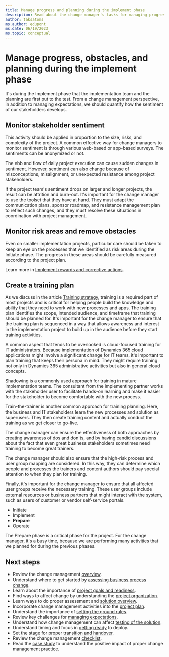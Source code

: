 ```yaml
---
title: Manage progress and planning during the implement phase
description: Read about the change manager's tasks for managing progress and obstacles during the implementation phase of a Dynamics 365 implementation project. 
author: taksatoms
ms.author: edupont
ms.date: 06/19/2023
ms.topic: conceptual
---
```


# Manage progress, obstacles, and planning during the implement phase

It's during the Implement phase that the implementation team and the planning are first put to the test. From a change management perspective, in addition to managing expectations, we should quantify how the sentiment of our stakeholders develops.

## Monitor stakeholder sentiment

This activity should be applied in proportion to the size, risks, and complexity of the project. A common effective way for change managers to monitor sentiment is through various web-based or app-based surveys. The sentiments can be anonymized or not.

The ebb and flow of daily project execution can cause sudden changes in sentiment. However, sentiment can also change because of misconceptions, misalignment, or unexpected resistance among project stakeholders.

If the project team's sentiment drops on larger and longer projects, the result can be attrition and burn-out. It's important for the change manager to use the toolset that they have at hand. They must adapt the communication plans, sponsor roadmap, and resistance management plan to reflect such changes, and they must resolve these situations in coordination with project management.

## Monitor risk areas and remove obstacles

Even on smaller implementation projects, particular care should be taken to keep an eye on the processes that we identified as risk areas during the Initiate phase. The progress in these areas should be carefully measured according to the project plan.

Learn more in [Implement rewards and corrective actions](change-management-transition-handover.md#implement-rewards-and-corrective-actions).

## Create a training plan

As we discuss in the article [Training strategy](training-strategy.md), training is a required part of most projects and is critical for helping people build the knowledge and ability that they need to work with new processes and apps. The training plan identifies the scope, intended audience, and timeframe that training should be planned for. It's important for the change manager to ensure that the training plan is sequenced in a way that allows awareness and interest in the implementation project to build up in the audience before they start training activities.

A common aspect that tends to be overlooked is cloud-focused training for IT administrators. Because implementation of Dynamics 365 cloud applications might involve a significant change for IT teams, it's important to plan training that keeps their persona in mind. They might require training not only in Dynamics 365 administrative activities but also in general cloud concepts.

Shadowing is a commonly used approach for training in mature implementation teams. The consultant from the implementing partner works with the stakeholder user to facilitate hands-on learning and make it easier for the stakeholder to become comfortable with the new process.

Train-the-trainer is another common approach for training planning. Here, the business and IT stakeholders learn the new processes and solution as superusers. They then create training content and actually conduct the training as we get closer to go-live.

The change manager can ensure the effectiveness of both approaches by creating awareness of dos and don'ts, and by having candid discussions about the fact that even great business stakeholders sometimes need training to become great trainers.

The change manager should also ensure that the high-risk process and user group mapping are considered. In this way, they can determine which people and processes the trainers and content authors should pay special attention to when they plan for training.

Finally, it's important for the change manager to ensure that all affected user groups receive the necessary training. These user groups include external resources or business partners that might interact with the system, such as users of customer or vendor self-service portals.

* Initiate
* Implement
* **Prepare**
* Operate

The Prepare phase is a critical phase for the project. For the change manager, it's a busy time, because we are performing many activities that we planned for during the previous phases.

## Next steps

- Review the change management [overview](change-management.md).
- Understand where to get started by [assessing business process change](change-management-assessing-business-process-change.md).
- Learn about the importance of [project goals and readiness](change-management-project-goals-readiness.md).
- Find ways to affect change by understanding the [project organization](change-management-project-organization.md).
- Learn ways to do proper assessment and [solution overview](change-management-solution-overiew.md).
- Incorporate change management activities into the [project plan](change-management-project-plan.md).
- Understand the importance of [setting the ground rules](change-management-set-ground-rules.md).
- Review key challenges for [managing expectations](change-management-manage-expectations.md).
- Understand how change management can affect [testing of the solution](change-management-test-solution.md).
- Understand timing and focus in [getting ready](change-management-get-ready.md) to deploy.
- Set the stage for proper [transition and handover](change-management-transition-handover.md).
- Review the change management [checklist](change-management-checklist.md).
- Read the [case study](change-management-case-study.md) to understand the positive impact of proper change management practice.

